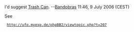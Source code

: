 I'd suggest [Trash Can](Trash_Can "wikilink").
--[Bandobras](User:Bandobras "wikilink") 11:46, 9 July 2006 (CEST)

See

` `[`http://ufo.myexp.de/phpBB2/viewtopic.php?t=207`](http://ufo.myexp.de/phpBB2/viewtopic.php?t=207)